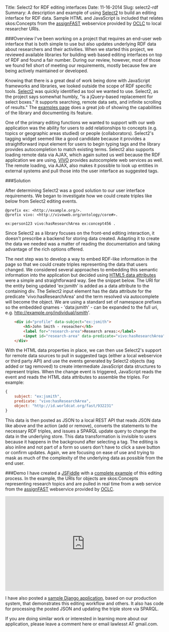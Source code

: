 Title: Select2 for RDF editing interfaces
Date: 11-16-2014
Slug: select2-rdf
Summary: A description and example of using [Select2](http://ivaynberg.github.io/select2/) to build an editing interface for RDF data.  Sample HTML and JavaScript is included that relates skos:Concepts from the [assignFAST](http://oclc.org/developer/develop/web-services/fast-api/assign-fast.en.html) webservice provided by [OCLC](http://www.oclc.org/data.en.html) to local researcher URIs.  

###Overview
I've been working on a project that requires an end-user web interface that is both simple to use but also updates underlying RDF data about researchers and their activities.  When we started this project, we reviewed available libraries for building web based editing interfaces on top of RDF and found a fair number.  During our review, however, most of those we found fell short of meeting our requirements, mostly because few are being actively maintained or developed.  

Knowing that there is a great deal of work being done with JavaScript frameworks and libraries, we looked outside the scope of RDF specific tools.  [Select2](http://ivaynberg.github.io/select2/) was quickly identified as tool we wanted to use.  Select2, as the project says somewhat humbly, "is a jQuery-based replacement for select boxes." It supports searching, remote data sets, and infinite scrolling of results."  The [examples page](http://ivaynberg.github.io/select2/) does a great job of showing the capabilities of the library and documenting its feature. 

One of the primary editing functions we wanted to support with our web application was the ability for users to add relationships to concepts (e.g. topics or geographic areas studied) or people (collaborators).  Select2's tagging widget seemed like a good candidate because it provides a straightforward input element for users to begin typing tags and the library provides autocompletion to match existing terms.  Select2 also supports loading remote data via AJAX, which again suited us well because the RDF application we are using, [VIVO](http://vivoweb.org/) provides autocomplete web services as well.  The remote loading, via AJAX, also makes it possible to look up entities in external systems and pull those into the user interface as suggested tags.


###Solution

After determining Select2 was a good solution to our user interface requirements.  We began to investigate how we could create triples like below from Select2 editing events.  

```ttl
@prefix ex: <http://example.org/>.
@prefix vivo: <http://vivoweb.org/ontology/core#>.

ex:person123 vivo:hasResearchArea ex:concept456 .
```

Since Select2 as a library focuses on the front-end editing interaction, it doesn't prescribe a backend for storing data created.  Adapting it to create the data we needed was a matter of reading the documentation and taking advantage of the rich options offered.  

The next step was to develop a way to embed RDF-like information in the page so that we could create triples representing the data that users changed.  We considered several approaches to embedding this semantic information into the application but decided using [HTML5 data attributes](https://developer.mozilla.org/en-US/docs/Web/Guide/HTML/Using_data_attributes) were a simple and straightforward way.  See the snippet below.  The URI for the entity being updated 'ex:jsmith' is added as a data attribute to the containing div.  The Select2 input element has the data attribute for the predicate 'vivo:hasResearchArea' and the term resolved via autocomplete will become the object.  We are using a standard set of namespace prefixes so the embedded qnames - 'data:jsmith' - can be expanded to the full uri, e.g. http://example.org/individual/jsmith'.  

```html
	<div id="profile" data-subject="ex:jsmith">
	    <h5>John Smith - reseacher</h5>
	    <label for="research-area">Research areas:</label>
	    <input id="research-area" data-predicate="vivo:hasResearchArea"/>
	</div>
```

With the HTML data properties in place, we can then use Select2's support for remote data sources to pull in suggested tags (either a local webservice or third party API) and use the events generated by Select2 objects (tag added or tag removed) to create intermediate JavaScript data structures to represent triples.  When the change event is triggered, JavaScript reads the event and reads the HTML data attributes to assemble the triples.  For example:

```javascript
{
    subject: "ex:jsmith",
    predicate: "vivo:hasResearchArea",
    object: "http://id.worldcat.org/fast/932231"
}

```

This data is then posted as JSON to a local REST API that reads JSON data like above and the action (add or remove), converts the statements to the necessary RDF triples, and issues a SPARQL update query to change the data in the underlying store.  This data transformation is invisible to users because it happens in the background after selecting a tag.  The editing is also inline and not part of a form so users don't have to click a save button or confirm updates.  Again, we are focusing on ease of use and trying to mask as much of the complexity of the underlying data as possible from the end user.  

###Demo
I have created a [JSFiddle](http://jsfiddle.net/lawlesst/a00x2ess/) with a [complete example](http://jsfiddle.net/lawlesst/a00x2ess/) of this editing process.  In the example, the URIs for objects are skos:Concepts representing research topics and are pulled in real time from a web service from the [assignFAST](http://oclc.org/developer/develop/web-services/fast-api/assign-fast.en.html) webservice provided by [OCLC](http://www.oclc.org/data.en.html).

<iframe width="100%" height="300" src="https://jsfiddle.net/lawlesst/a00x2ess/embedded/result" allowfullscreen="allowfullscreen" frameborder="0"></iframe>

I have also posted a [sample Django application](https://github.com/lawlesst/triple-edit), based on our production system, that demonstrates this editing workflow and others.  It also has code for processing the posted JSON and updating the triple store via SPARQL.

If you are doing similar work or interested in learning more about our application, please leave a comment here or email lawlesst AT gmail.com.

